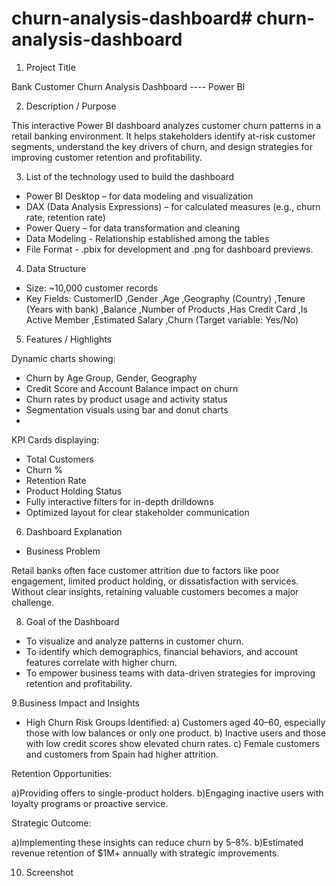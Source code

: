 # churn-analysis-dashboard# churn-analysis-dashboard

1. Project Title

Bank Customer Churn Analysis Dashboard ---- Power BI

2. Description / Purpose

This interactive Power BI dashboard analyzes customer churn patterns in a retail banking environment. It helps stakeholders identify at-risk customer segments, understand the key drivers of churn, and design strategies for improving customer retention and profitability.

3. List of the technology used to build the dashboard

- Power BI Desktop – for data modeling and visualization
- DAX (Data Analysis Expressions) – for calculated measures (e.g., churn rate, retention rate)
- Power Query – for data transformation and cleaning
- Data Modeling - Relationship established among the tables
- File Format - .pbix for development and .png for dashboard previews.

4. Data Structure
- Size: ~10,000 customer records
- Key Fields:
CustomerID ,Gender ,Age ,Geography (Country) ,Tenure (Years with bank) ,Balance ,Number of Products ,Has Credit Card ,Is Active Member ,Estimated Salary ,Churn (Target variable: Yes/No)

5. Features / Highlights

Dynamic charts showing:
- Churn by Age Group, Gender, Geography
- Credit Score and Account Balance impact on churn
- Churn rates by product usage and activity status
- Segmentation visuals using bar and donut charts
- 
KPI Cards displaying:
- Total Customers
- Churn %
- Retention Rate
- Product Holding Status
- Fully interactive filters for in-depth drilldowns
- Optimized layout for clear stakeholder communication

6. Dashboard Explanation

- Business Problem

Retail banks often face customer attrition due to factors like poor engagement, limited product holding, or dissatisfaction with services. Without clear insights, retaining valuable customers becomes a major challenge.

8. Goal of the Dashboard
   
- To visualize and analyze patterns in customer churn.
- To identify which demographics, financial behaviors, and account features correlate with higher churn.
- To empower business teams with data-driven strategies for improving retention and profitability.

9.Business Impact and Insights

- High Churn Risk Groups Identified:
a) Customers aged 40–60, especially those with low balances or only one product.
b) Inactive users and those with low credit scores show elevated churn rates.
c) Female customers and customers from Spain had higher attrition.

Retention Opportunities:

a)Providing offers to single-product holders.
b)Engaging inactive users with loyalty programs or proactive service.

Strategic Outcome:

a)Implementing these insights can reduce churn by 5–8%.
b)Estimated revenue retention of $1M+ annually with strategic improvements.

10. Screenshot
    
